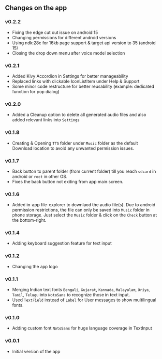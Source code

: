 ## Changes on the app

### v0.2.2
- Fixing the edge cut out issue on android 15
- Changing permissions for different android versions
- Using ndk:28c for 16kb page support & target api version to 35 (android 15)
- Closing the drop down menu after voice model selection

### v0.2.1
- Added Kivy Accordion in Settings for better manageability
- Replaced links with clickable IconListItem under Help & Support
- Some minor code restructure for better reusability (example: dedicated function for pop dialog)

### v0.2.0
- Added a Cleanup option to delete all generated audio files and also added relevant links into `Settings`

### v0.1.8
- Creating & Opening `TTS` folder under `Music` folder as the default Download location to avoid any unwanted permission issues. 

### v0.1.7
- Back button to parent folder (from current folder) till you reach `sdcard` in android or `root` in other OS.
- Fixes the back button not exiting from app main screen.

### v0.1.6
- Added in-app file-explorer to downlaod the audio file(s). Due to android permission restrictions, the file can only be saved into `Music` folder in phone storage. Just select the `Music` folder & click on the `Check` button at the bottom-right.

### v0.1.4
- Adding keyboard suggestion feature for text input

### v0.1.2
- Changing the app logo

### v0.1.1
- Merging Indian text fonts `Bengali`, `Gujarat`, `Kannada`, `Malayalam`, `Oriya`, `Tamil`, `Telugu` into `NotoSans` to recognize those in text input.
- Used `TextField` instead of `Label` for User messages to show multilingual fonts.

### v0.1.0
- Adding custom font `NotoSans` for huge language coverage in TextInput

### v0.0.1
- Initial version of the app
